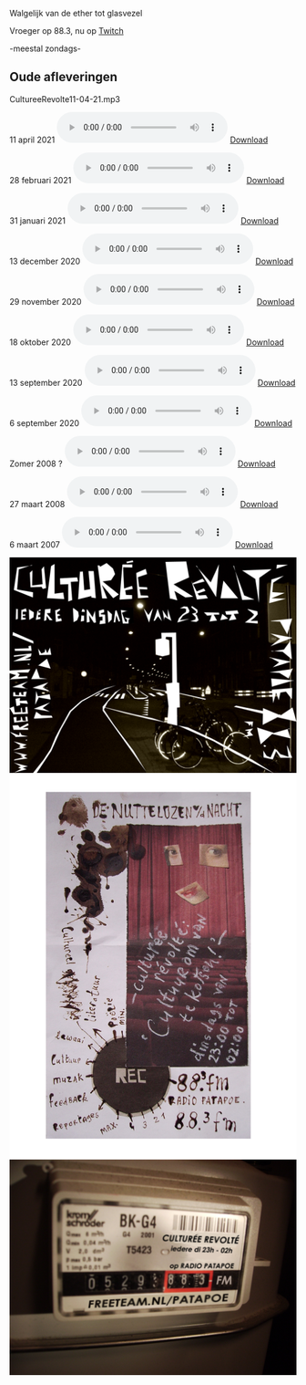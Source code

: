 Walgelijk van de ether tot glasvezel

Vroeger op 88.3, nu op [Twitch](https://www.twitch.tv/cultureerevolte)

-meestal zondags-

## Oude afleveringen

CultureeRevolte11-04-21.mp3

11 april 2021
<audio controls>
  <source src="shows/CultureeRevolte11-04-21.mp3">
</audio>
[Download](https://github.com/CultureeRevolte/CultureeRevolte.github.io/blob/gh-pages/shows/CultureeRevolte11-04-21.mp3?raw=true)

28 februari 2021
<audio controls>
  <source src="shows/CultureeRevolte28-02-21.mp3">
</audio>
[Download](https://github.com/CultureeRevolte/CultureeRevolte.github.io/blob/gh-pages/shows/CultureeRevolte28-02-21.mp3?raw=true)

31 januari 2021
<audio controls>
  <source src="shows/CultureeRevolte31-01-21.mp3">
</audio>
[Download](https://github.com/CultureeRevolte/CultureeRevolte.github.io/blob/gh-pages/shows/CultureeRevolte31-01-21.mp3?raw=true)

13 december 2020
<audio controls>
  <source src="shows/CultureeRevolte13-12-20.mp3">
</audio>
[Download](https://github.com/CultureeRevolte/CultureeRevolte.github.io/blob/gh-pages/shows/CultureeRevolte13-12-20.mp3?raw=true)

29 november 2020
<audio controls>
  <source src="shows/CultureeRevolte29-11-20.mp3">
</audio>
[Download](https://github.com/CultureeRevolte/CultureeRevolte.github.io/blob/gh-pages/shows/CultureeRevolte29-11-20.mp3?raw=true)

18 oktober 2020
<audio controls>
  <source src="shows/CultureeRevolte18-10-20.mp3">
</audio>
[Download](https://github.com/CultureeRevolte/CultureeRevolte.github.io/blob/gh-pages/shows/CultureeRevolte18-10-20.mp3?raw=true)

13 september 2020
<audio controls>
  <source src="shows/CultureeRevolte13-09-20.mp3">
</audio>
[Download](https://github.com/CultureeRevolte/CultureeRevolte.github.io/blob/gh-pages/shows/CultureeRevolte13-09-20.mp3?raw=true)

6 september 2020
<audio controls>
  <source src="shows/CultureeRevolte06-09-20.mp3">
</audio>
[Download](https://github.com/CultureeRevolte/CultureeRevolte.github.io/blob/gh-pages/shows/CultureeRevolte13-09-20.mp3?raw=true)

Zomer 2008 ?
<audio controls>
  <source src="shows/CultureeRevolte%20in%20Stedelijk%20Museum%20Zomer%2008%20%3F.mp3">
</audio>
[Download](https://github.com/CultureeRevolte/CultureeRevolte.github.io/blob/gh-pages/shows/CultureeRevolte%20in%20Stedelijk%20Museum%20Zomer%2008%20%3F.mp3?raw=true)

27 maart 2008
<audio controls>
  <source src="shows/CultureeRevolte27-03-08.mp3">
</audio>
[Download](https://github.com/CultureeRevolte/CultureeRevolte.github.io/blob/gh-pages/shows/CultureeRevolte27-03-08.mp3?raw=true)

6 maart 2007
<audio controls>
  <source src="shows/CultureeRevolte06-03-07.mp3">
</audio>
[Download](https://github.com/CultureeRevolte/CultureeRevolte.github.io/blob/gh-pages/shows/CultureeRevolte06-03-07.mp3?raw=true)


![straat](https://github.com/CultureeRevolte/CultureeRevolte.github.io/blob/gh-pages/art/flyer%20straat.bmp?raw=true)
![vlek](https://raw.githubusercontent.com/CultureeRevolte/CultureeRevolte.github.io/gh-pages/art/flyer%20vlek.jpg)
![meterkast](https://raw.githubusercontent.com/CultureeRevolte/CultureeRevolte.github.io/gh-pages/art/flyer%20meterkast%20final.jpg)

